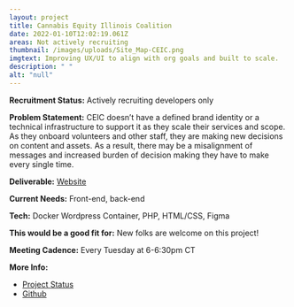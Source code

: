 ```yaml
---
layout: project
title: Cannabis Equity Illinois Coalition
date: 2022-01-10T12:02:19.061Z
areas: Not actively recruiting
thumbnail: /images/uploads/Site_Map-CEIC.png
imgtext: Improving UX/UI to align with org goals and built to scale.
description: " "
alt: "null"
---
```

**Recruitment Status:** Actively recruiting developers only

**Problem Statement:** CEIC doesn’t have a defined brand identity or a technical infrastructure to support it as they scale their services and scope. As they onboard volunteers and other staff, they are making new decisions on content and assets. As a result, there may be a misalignment of messages and increased burden of decision making they have to make every single time.

**Deliverable:** [Website](https://cannabisequityil.org/)

**Current Needs:** Front-end, back-end

**Tech:** Docker Wordpress Container, PHP, HTML/CSS, Figma

**This would be a good fit for:** New folks are welcome on this project!

**Meeting Cadence:** Every Tuesday at 6-6:30pm CT

**More Info:**
- [Project Status](https://docs.google.com/document/d/1otIMy2c2AwUAg5myvw_EMduTYqUVNpEfN-JbS3cy5CY/edit?usp=sharing)
- [Github](https://github.com/Code-For-Chicago/ceic_wordpress)
